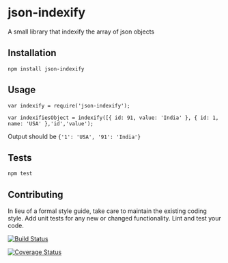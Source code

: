 # json-indexify
A small library that indexify the array of json objects

## Installation

  `npm install json-indexify`

## Usage

    var indexify = require('json-indexify');

    var indexifiesObject = indexify([{ id: 91, value: 'India' }, { id: 1, name: 'USA' },'id','value');
  
  
  Output should be `{'1': 'USA', '91': 'India'}`


## Tests

  `npm test`

## Contributing

In lieu of a formal style guide, take care to maintain the existing coding style. Add unit tests for any new or changed functionality. Lint and test your code.


[![Build Status](https://travis-ci.org/prateekpronoc/json-indexify.svg?branch=master)](https://travis-ci.org/prateekpronoc/json-indexify)


[![Coverage Status](https://coveralls.io/repos/github/prateekpronoc/json-indexify/badge.svg?branch=master)](https://coveralls.io/github/prateekpronoc/json-indexify?branch=master)
